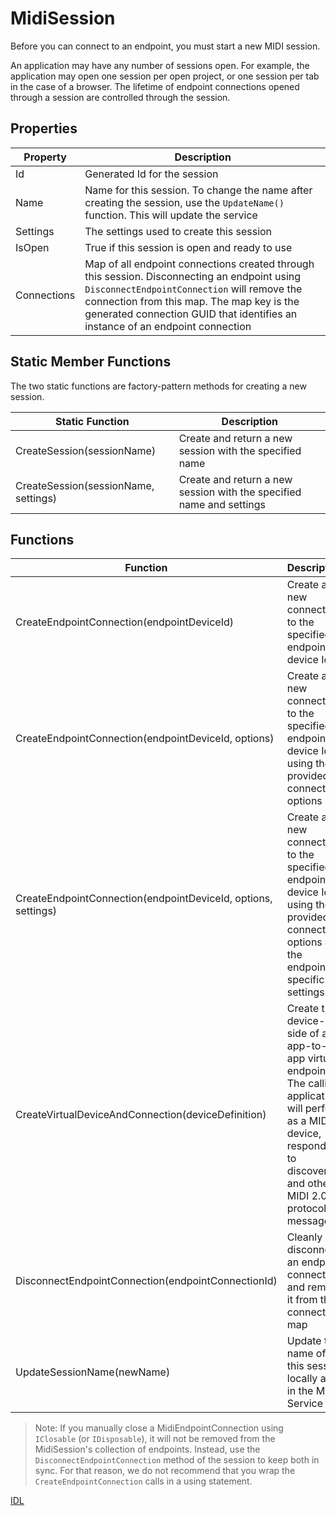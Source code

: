 # MidiSession

Before you can connect to an endpoint, you must start a new MIDI session. 

An application may have any number of sessions open. For example, the application may open one session per open project, or one session per tab in the case of a browser. The lifetime of endpoint connections opened through a session are controlled through the session.

## Properties

| Property | Description |
| -------- | ----------- |
| Id  | Generated Id for the session |
| Name | Name for this session. To change the name after creating the session, use the `UpdateName()` function. This will update the service |
| Settings  | The settings used to create this session |
| IsOpen | True if this session is open and ready to use |
| Connections | Map of all endpoint connections created through this session. Disconnecting an endpoint using `DisconnectEndpointConnection` will remove the connection from this map. The map key is the generated connection GUID that identifies an instance of an endpoint connection |

## Static Member Functions

The two static functions are factory-pattern methods for creating a new session.

| Static Function | Description |
| -------- | ----------- |
| CreateSession(sessionName) | Create and return a new session with the specified name |
| CreateSession(sessionName, settings)  | Create and return a new session with the specified name and settings |

## Functions

| Function | Description |
| -------- | ----------- |
| CreateEndpointConnection(endpointDeviceId) | Create a new connection to the specified endpoint device Id |
| CreateEndpointConnection(endpointDeviceId, options) | Create a new connection to the specified endpoint device Id, using the provided connection options |
| CreateEndpointConnection(endpointDeviceId, options, settings) | Create a new connection to the specified endpoint device Id, using the provided connection options and the endpoint-specific settings |
| CreateVirtualDeviceAndConnection(deviceDefinition) | Create the device-side of an app-to-app virtual endpoint. The calling application will perform as a MIDI device, responding to discovery and other MIDI 2.0 protocol messages. |
| DisconnectEndpointConnection(endpointConnectionId) | Cleanly disconnect an endpoint connection and remove it from the connection map |
| UpdateSessionName(newName) | Update the name of this session locally and in the MIDI Service |

> Note: If you manually close a MidiEndpointConnection using `IClosable` (or `IDisposable`), it will not be removed from the MidiSession's collection of endpoints. Instead, use the `DisconnectEndpointConnection` method of the session to keep both in sync. For that reason, we do not recommend that you wrap the `CreateEndpointConnection` calls in a using statement.

[IDL](https://github.com/microsoft/MIDI/blob/main/src/api/Client/Midi2Client/MidiSession.idl)
